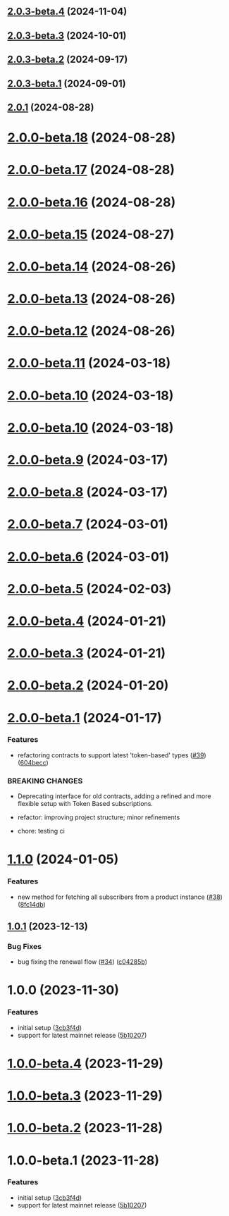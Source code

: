 ## [2.0.3-beta.4](https://github.com/subtopia-algo/subtopia-js-sdk/compare/v2.0.3-beta.3...v2.0.3-beta.4) (2024-11-04)

## [2.0.3-beta.3](https://github.com/subtopia-algo/subtopia-js-sdk/compare/v2.0.3-beta.2...v2.0.3-beta.3) (2024-10-01)

## [2.0.3-beta.2](https://github.com/subtopia-algo/subtopia-js-sdk/compare/v2.0.3-beta.1...v2.0.3-beta.2) (2024-09-17)

## [2.0.3-beta.1](https://github.com/subtopia-algo/subtopia-js-sdk/compare/v2.0.2...v2.0.3-beta.1) (2024-09-01)

## [2.0.1](https://github.com/subtopia-algo/subtopia-js-sdk/compare/v2.0.0...v2.0.1) (2024-08-28)

# [2.0.0-beta.18](https://github.com/subtopia-algo/subtopia-js-sdk/compare/v2.0.0-beta.17...v2.0.0-beta.18) (2024-08-28)

# [2.0.0-beta.17](https://github.com/subtopia-algo/subtopia-js-sdk/compare/v2.0.0-beta.16...v2.0.0-beta.17) (2024-08-28)

# [2.0.0-beta.16](https://github.com/subtopia-algo/subtopia-js-sdk/compare/v2.0.0-beta.15...v2.0.0-beta.16) (2024-08-28)

# [2.0.0-beta.15](https://github.com/subtopia-algo/subtopia-js-sdk/compare/v2.0.0-beta.14...v2.0.0-beta.15) (2024-08-27)

# [2.0.0-beta.14](https://github.com/subtopia-algo/subtopia-js-sdk/compare/v2.0.0-beta.13...v2.0.0-beta.14) (2024-08-26)

# [2.0.0-beta.13](https://github.com/subtopia-algo/subtopia-js-sdk/compare/v2.0.0-beta.12...v2.0.0-beta.13) (2024-08-26)

# [2.0.0-beta.12](https://github.com/subtopia-algo/subtopia-js-sdk/compare/v2.0.0-beta.11...v2.0.0-beta.12) (2024-08-26)

# [2.0.0-beta.11](https://github.com/subtopia-algo/subtopia-js-sdk/compare/v2.0.0-beta.10...v2.0.0-beta.11) (2024-03-18)

# [2.0.0-beta.10](https://github.com/subtopia-algo/subtopia-js-sdk/compare/v2.0.0-beta.9...v2.0.0-beta.10) (2024-03-18)

# [2.0.0-beta.10](https://github.com/subtopia-algo/subtopia-js-sdk/compare/v2.0.0-beta.9...v2.0.0-beta.10) (2024-03-18)

# [2.0.0-beta.9](https://github.com/subtopia-algo/subtopia-js-sdk/compare/v2.0.0-beta.8...v2.0.0-beta.9) (2024-03-17)

# [2.0.0-beta.8](https://github.com/subtopia-algo/subtopia-js-sdk/compare/v2.0.0-beta.7...v2.0.0-beta.8) (2024-03-17)

# [2.0.0-beta.7](https://github.com/subtopia-algo/subtopia-js-sdk/compare/v2.0.0-beta.6...v2.0.0-beta.7) (2024-03-01)

# [2.0.0-beta.6](https://github.com/subtopia-algo/subtopia-js-sdk/compare/v2.0.0-beta.5...v2.0.0-beta.6) (2024-03-01)

# [2.0.0-beta.5](https://github.com/subtopia-algo/subtopia-js-sdk/compare/v2.0.0-beta.4...v2.0.0-beta.5) (2024-02-03)

# [2.0.0-beta.4](https://github.com/subtopia-algo/subtopia-js-sdk/compare/v2.0.0-beta.3...v2.0.0-beta.4) (2024-01-21)

# [2.0.0-beta.3](https://github.com/subtopia-algo/subtopia-js-sdk/compare/v2.0.0-beta.2...v2.0.0-beta.3) (2024-01-21)

# [2.0.0-beta.2](https://github.com/subtopia-algo/subtopia-js-sdk/compare/v2.0.0-beta.1...v2.0.0-beta.2) (2024-01-20)

# [2.0.0-beta.1](https://github.com/subtopia-algo/subtopia-js-sdk/compare/v1.1.0...v2.0.0-beta.1) (2024-01-17)


### Features

* refactoring contracts to support latest 'token-based' types ([#39](https://github.com/subtopia-algo/subtopia-js-sdk/issues/39)) ([604becc](https://github.com/subtopia-algo/subtopia-js-sdk/commit/604beccc4fc2800b4859368aebf3228b6122dd8f))


### BREAKING CHANGES

* Deprecating interface for old contracts, adding a refined and more flexible setup with Token Based subscriptions.

* refactor: improving project structure; minor refinements

* chore: testing ci

# [1.1.0](https://github.com/subtopia-algo/subtopia-js-sdk/compare/v1.0.1...v1.1.0) (2024-01-05)

### Features

- new method for fetching all subscribers from a product instance ([#38](https://github.com/subtopia-algo/subtopia-js-sdk/issues/38)) ([8fc14db](https://github.com/subtopia-algo/subtopia-js-sdk/commit/8fc14dbdaa2e6d04fb4f470a65d472fbfe3a8b72))

## [1.0.1](https://github.com/subtopia-algo/subtopia-js-sdk/compare/v1.0.0...v1.0.1) (2023-12-13)

### Bug Fixes

- bug fixing the renewal flow ([#34](https://github.com/subtopia-algo/subtopia-js-sdk/issues/34)) ([c04285b](https://github.com/subtopia-algo/subtopia-js-sdk/commit/c04285b654c80ae58e7866ab5c98a3c98e04128d))

# 1.0.0 (2023-11-30)

### Features

- initial setup ([3cb3f4d](https://github.com/subtopia-algo/subtopia-js-sdk/commit/3cb3f4da47b04a8ced8f3eef86254a8bc7194850))
- support for latest mainnet release ([5b10207](https://github.com/subtopia-algo/subtopia-js-sdk/commit/5b102071509aee4017ad66c0629c2050d1a81f82))

# [1.0.0-beta.4](https://github.com/subtopia-algo/subtopia-js-sdk/compare/v1.0.0-beta.3...v1.0.0-beta.4) (2023-11-29)

# [1.0.0-beta.3](https://github.com/subtopia-algo/subtopia-js-sdk/compare/v1.0.0-beta.2...v1.0.0-beta.3) (2023-11-29)

# [1.0.0-beta.2](https://github.com/subtopia-algo/subtopia-js-sdk/compare/v1.0.0-beta.1...v1.0.0-beta.2) (2023-11-28)

# 1.0.0-beta.1 (2023-11-28)

### Features

- initial setup ([3cb3f4d](https://github.com/subtopia-algo/subtopia-js-sdk/commit/3cb3f4da47b04a8ced8f3eef86254a8bc7194850))
- support for latest mainnet release ([5b10207](https://github.com/subtopia-algo/subtopia-js-sdk/commit/5b102071509aee4017ad66c0629c2050d1a81f82))
